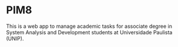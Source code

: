 # PIM8
This is a web app to manage academic tasks for associate degree in System Analysis and Development students at Universidade Paulista (UNIP).


